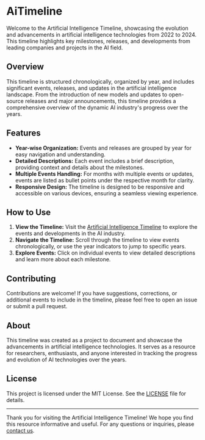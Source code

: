 # AiTimeline

Welcome to the Artificial Intelligence Timeline, showcasing the evolution and advancements in artificial intelligence technologies from 2022 to 2024. This timeline highlights key milestones, releases, and developments from leading companies and projects in the AI field.

## Overview

This timeline is structured chronologically, organized by year, and includes significant events, releases, and updates in the artificial intelligence landscape. From the introduction of new models and updates to open-source releases and major announcements, this timeline provides a comprehensive overview of the dynamic AI industry's progress over the years.

## Features

- **Year-wise Organization:** Events and releases are grouped by year for easy navigation and understanding.
- **Detailed Descriptions:** Each event includes a brief description, providing context and details about the milestones.
- **Multiple Events Handling:** For months with multiple events or updates, events are listed as bullet points under the respective month for clarity.
- **Responsive Design:** The timeline is designed to be responsive and accessible on various devices, ensuring a seamless viewing experience.

## How to Use

1. **View the Timeline:** Visit the [Artificial Intelligence Timeline](https://nhlocal.github.io/AiTimeline/) to explore the events and developments in the AI industry.
2. **Navigate the Timeline:** Scroll through the timeline to view events chronologically, or use the year indicators to jump to specific years.
3. **Explore Events:** Click on individual events to view detailed descriptions and learn more about each milestone.

## Contributing

Contributions are welcome! If you have suggestions, corrections, or additional events to include in the timeline, please feel free to open an issue or submit a pull request.

## About

This timeline was created as a project to document and showcase the advancements in artificial intelligence technologies. It serves as a resource for researchers, enthusiasts, and anyone interested in tracking the progress and evolution of AI technologies over the years.

## License

This project is licensed under the MIT License. See the [LICENSE](https://github.com/NHLOCAL/AiTimeline/blob/main/LICENSE) file for details.

---

Thank you for visiting the Artificial Intelligence Timeline! We hope you find this resource informative and useful. For any questions or inquiries, please [contact us](mailto:nh.local11@gmail.com).
